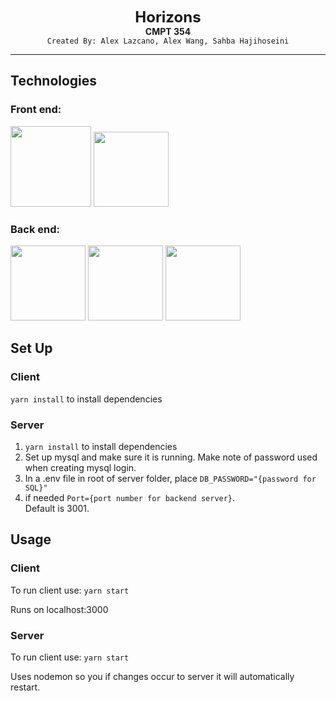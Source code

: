 <p align="center">
  <font size="5"><strong>Horizons</strong></font><br/>
  <strong>CMPT 354</strong><br/>
  <code>Created By: Alex Lazcano, Alex Wang, Sahba Hajihoseini</code></br>
</p>

---

## Technologies
### Front end:

<p>
<img src="https://cdn.jsdelivr.net/gh/devicons/devicon/icons/react/react-original-wordmark.svg" height=129 />

<img src="https://cdn.jsdelivr.net/gh/devicons/devicon/icons/javascript/javascript-original.svg" height=120 />
</p>    

### Back end:


<p>
<img src="https://cdn.jsdelivr.net/gh/devicons/devicon/icons/mysql/mysql-original-wordmark.svg" height=120 />

<img src="https://cdn.jsdelivr.net/gh/devicons/devicon/icons/express/express-original-wordmark.svg" height = 120 />


<img src="https://cdn.jsdelivr.net/gh/devicons/devicon/icons/nodejs/nodejs-plain-wordmark.svg" height= 120 />
</p>


## Set Up

### Client

<code>yarn install</code> to install dependencies

### Server
<ol>
  <li><code>yarn install</code> to install dependencies</li>
  <li>
      Set up mysql and make sure it is running. Make note of password used when creating mysql login.
  </li>
  <li>
    In a .env file in root of server folder, place <code>DB_PASSWORD="{password for SQL}"</code> 
  </li>
  <li>
    if needed <code>Port={port number for backend server}</code>. <br>Default is 3001.
  </li>
</ol>
  
## Usage

### Client
To run client use:
<code>yarn start</code>

Runs on localhost:3000

### Server
To run client use:
<code>yarn start</code>

Uses nodemon so you if changes occur to server it will automatically restart. 
 






